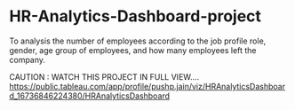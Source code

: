 # HR-Analytics-Dashboard-project
To analysis the number of employees according to the job profile role, gender, age group of employees, and how many employees left the company.

CAUTION : WATCH THIS PROJECT IN FULL VIEW....
https://public.tableau.com/app/profile/pushp.jain/viz/HRAnalyticsDashboard_16736846224380/HRAnalyticsDashboard
